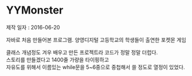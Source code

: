 # YYMonster
제작 일자 : 2016-06-20

자바로 처음 만들어본 프로그램. 양영디지털 고등학교의 학생들이 출연한 포켓몬 게임

클래스 개념정도 겨우 배우고 만든 프로젝트라 코드가 정말 정말 더럽다.<br>
스토리를 만들겠다고 1400줄 가량을 타이핑하고<br>
자유도를 위해서 이름있는 while문을 5~6중으로 중첩해서 쓸 정도로 열정이 있었다.
